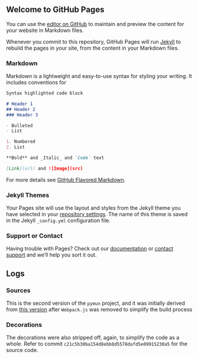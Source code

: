 ## Welcome to GitHub Pages

You can use the [editor on GitHub](https://github.com/crimsonpython24/pymun/edit/master/README.md) to maintain and preview the content for your website in Markdown files.

Whenever you commit to this repository, GitHub Pages will run [Jekyll](https://jekyllrb.com/) to rebuild the pages in your site, from the content in your Markdown files.

### Markdown

Markdown is a lightweight and easy-to-use syntax for styling your writing. It includes conventions for

```markdown
Syntax highlighted code block

# Header 1
## Header 2
### Header 3

- Bulleted
- List

1. Numbered
2. List

**Bold** and _Italic_ and `Code` text

[Link](url) and ![Image](src)
```

For more details see [GitHub Flavored Markdown](https://guides.github.com/features/mastering-markdown/).

### Jekyll Themes

Your Pages site will use the layout and styles from the Jekyll theme you have selected in your [repository settings](https://github.com/crimsonpython24/pymun/settings). The name of this theme is saved in the Jekyll `_config.yml` configuration file.

### Support or Contact

Having trouble with Pages? Check out our [documentation](https://help.github.com/categories/github-pages-basics/) or [contact support](https://github.com/contact) and we’ll help you sort it out.

## Logs

### Sources

This is the second version of the `pymun` project, and it was initially derived from [this version](https://github.com/crimsonpython24/pymun-webpack-legacy) after `Webpack.js` was removed to simplify the build process

### Decorations

The decorations were also stripped off, again, to simplify the code as a whole. Refer to commit `c21c5b30ba154d8ebb8d5578dafd5e09915230a5` for the source code.
